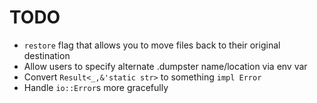 # TODO
* `restore` flag that allows you to move files back to their original destination
* Allow users to specify alternate .dumpster name/location via env var
* Convert `Result<_,&'static str>` to something `impl Error`
* Handle `io::Error`s more gracefully
